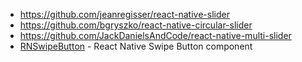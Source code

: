 - https://github.com/jeanregisser/react-native-slider
- https://github.com/bgryszko/react-native-circular-slider
- https://github.com/JackDanielsAndCode/react-native-multi-slider
- [RNSwipeButton](https://github.com/UdaySravanK/RNSwipeButton) - React Native Swipe Button component
